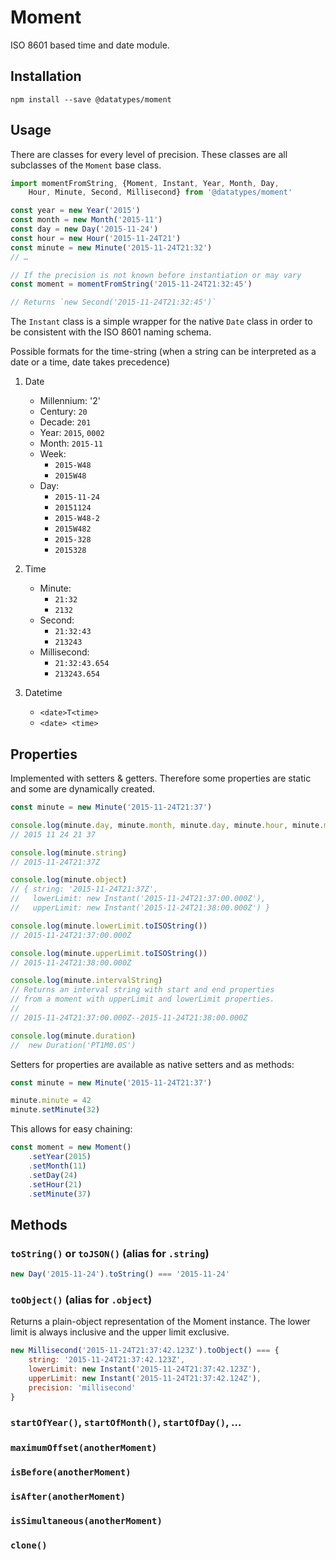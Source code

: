 # Moment

ISO 8601 based time and date module.


## Installation

```shell
npm install --save @datatypes/moment
```


## Usage

There are classes for every level of precision.
These classes are all subclasses of the `Moment` base class.

```js
import momentFromString, {Moment, Instant, Year, Month, Day,
	Hour, Minute, Second, Millisecond} from '@datatypes/moment'

const year = new Year('2015')
const month = new Month('2015-11')
const day = new Day('2015-11-24')
const hour = new Hour('2015-11-24T21')
const minute = new Minute('2015-11-24T21:32')
// …

// If the precision is not known before instantiation or may vary
const moment = momentFromString('2015-11-24T21:32:45')

// Returns `new Second('2015-11-24T21:32:45')`
```

The `Instant` class is a simple wrapper for the native `Date` class
in order to be consistent with the ISO 8601 naming schema.

Possible formats for the time-string
(when a string can be interpreted as a date or a time, date takes precedence)

1. Date
	- Millennium: '2'
	- Century: `20`
	- Decade: `201`
	- Year: `2015`, `0002`
	- Month: `2015-11`
	- Week:
		- `2015-W48`
		- `2015W48`
	- Day:
		- `2015-11-24`
		- `20151124`
		- `2015-W48-2`
		- `2015W482`
		- `2015-328`
		- `2015328`

1. Time
	- Minute:
		- `21:32`
		- `2132`
	- Second:
		- `21:32:43`
		- `213243`
	- Millisecond:
		- `21:32:43.654`
		- `213243.654`

1. Datetime
	- `<date>T<time>`
	- `<date> <time>`


## Properties

Implemented with setters & getters.
Therefore some properties are static and some are dynamically created.

```js
const minute = new Minute('2015-11-24T21:37')

console.log(minute.day, minute.month, minute.day, minute.hour, minute.minute)
// 2015 11 24 21 37

console.log(minute.string)
// 2015-11-24T21:37Z

console.log(minute.object)
// { string: '2015-11-24T21:37Z',
//   lowerLimit: new Instant('2015-11-24T21:37:00.000Z'),
//   upperLimit: new Instant('2015-11-24T21:38:00.000Z') }

console.log(minute.lowerLimit.toISOString())
// 2015-11-24T21:37:00.000Z

console.log(minute.upperLimit.toISOString())
// 2015-11-24T21:38:00.000Z

console.log(minute.intervalString)
// Returns an interval string with start and end properties
// from a moment with upperLimit and lowerLimit properties.
//
// 2015-11-24T21:37:00.000Z--2015-11-24T21:38:00.000Z

console.log(minute.duration)
//  new Duration('PT1M0.0S')
```

Setters for properties are available as native setters and as methods:

```js
const minute = new Minute('2015-11-24T21:37')

minute.minute = 42
minute.setMinute(32)
```

This allows for easy chaining:

```js
const moment = new Moment()
	.setYear(2015)
	.setMonth(11)
	.setDay(24)
	.setHour(21)
	.setMinute(37)
```


## Methods

### `toString()` or `toJSON()` (alias for `.string`)

```js
new Day('2015-11-24').toString() === '2015-11-24'
```


### `toObject()` (alias for `.object`)

Returns a plain-object representation of the Moment instance.
The lower limit is always inclusive and the upper limit exclusive.

```js
new Millisecond('2015-11-24T21:37:42.123Z').toObject() === {
	string: '2015-11-24T21:37:42.123Z',
	lowerLimit: new Instant('2015-11-24T21:37:42.123Z'),
	upperLimit: new Instant('2015-11-24T21:37:42.124Z'),
	precision: 'millisecond'
}
```


### `startOfYear()`, `startOfMonth()`, `startOfDay()`, …

### `maximumOffset(anotherMoment)`

### `isBefore(anotherMoment)`

### `isAfter(anotherMoment)`

### `isSimultaneous(anotherMoment)`

### `clone()`
